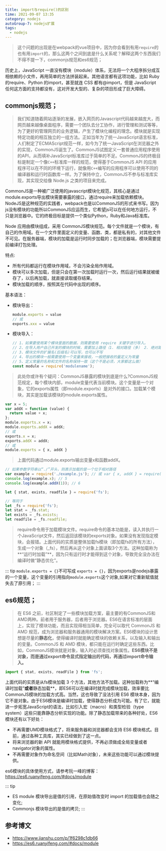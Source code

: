 ```yaml
---
title: import与require()的区别
time: 2021-09-07 13:35
category: nodejs
autoGroup-7: nodejs扩展
tags:
  - nodejs
---
```


> 这个问题的出现是在webpack的vue项目中，因为你会看到有用`require`的也有用`import`的，那么这两个之间到底是什么关系呢？解释这两个东西我们不得不提一下，commonjs规范和es6规范；

历史上，JavaScript 一直没有模块（module）体系，无法将一个大程序拆分成互相依赖的小文件，再用简单的方法拼装起来。其他语言都有这项功能，比如 Ruby 的require、Python 的import，甚至就连 CSS 都有@import，但是 JavaScript 任何这方面的支持都没有，这对开发大型的、复杂的项目形成了巨大障碍。

## commonjs规范；
> 我们知道随着网站逐渐的发展，嵌入网页的Javascript代码越来越庞大，而网页越来越像桌面程序，需要一个团队去分工协作，进行管理和测试等等，为了更好的管理网页的业务逻辑，产生了模块化编程的理念。模块就是实现特定功能的相互独立的一组方法。正如当年为了统一JavaScript语言标准，人们制定了ECMAScript规范一样，如今为了统一JavaScript在浏览器之外的实现，CommonJS诞生了。CommonJS试图定义一套普通应用程序使用的API，从而填补JavaScript标准库过于简单的不足。CommonJS的终极目标是制定一个像`C++`标准库一样的规范，使得基于CommonJS API 的应用程序可以在不同的环境下运行，就像用`C++`编写的应用程序可以使用不同的编译器和运行时函数库一样。为了保持中立，CommonJS不参与标准库实现，其实现交给像 Node.js 之类的项目来完成。

CommonJS是一种被广泛使用的javascript模块化规范，其核心是通过module.exports导出模块需要暴露的接口，通过require来加载依赖模块。NodeJS是这种规范的实践者，webpack也是以CommonJS的形式来书写。因为js没有模块的功能所以CommonJS应运而生，它希望js可以在任何地方运行，不只是浏览器中。它的终极目标是提供一个类似Python，Ruby和Java标准库。

Node 应用由模块组成，采用 CommonJS模块规范。每个文件就是一个模块，有自己的作用域。在一个文件里面定义的变量、函数、类，都是私有的，对其他文件不可见。在服务器端，模块的加载是运行时同步加载的；在浏览器端，模块需要提前编译打包处理。

特点:
- 所有代码都运行在模块作用域，不会污染全局作用域。
- 模块可以多次加载，但是只会在第一次加载时运行一次，然后运行结果就被缓存了，以后再加载，就直接读取缓存结果。
- 模块加载的顺序，按照其在代码中出现的顺序。

基本语法：
- 模块导出：
  ```javascript
  module.exports = value 
  // 或 
  exports.xxx = value
  ```
- 模块导入：
  ```javascript
  // 1、如果要使用某个模块里面的数据，则需要使用 require 关键字进行导入。
  // 2、在导入用户自己开发的模块的时候，需要加上路径（1. 相对路径（多） 2. 绝对路径） 注意: ./ 必须写上
  // 3、模块文件的扩展名(后缀名)可以写，也可以不写
  // 4、导出的模块一般需要使用一个变量来接收，一般把接收的量定义为常量
  // 5、定义常量的名称和文件的名称保持一致（这个不是必须，大家都这么做）
  const module = require('modulename');
  ```

> 此处你或许有个疑问：CommonJS暴露的模块到底是什么?CommonJS规范规定，每个模块内部，module变量代表当前模块。这个变量是一个对象，它的exports属性（即module.exports）是对外的接口。加载某个模块，其实是加载该模块的module.exports属性。

```javascript
var x = 5;
var addX = function (value) {
  return value + x;
};
module.exports.x = x;
module.exports.addX = addX;
// 或 
exports.x = x;
exports.addX = addX;
// 或 
module.exports = { x, addX }
```
> 上面代码通过module.exports输出变量x和函数addX。

```javascript
// 如果参数字符串以“./”开头，则表示加载的是一个位于相对路径
var example = require('./example.js'); // 或 var { x, addX } = require('./example.js');
console.log(example.x); // 5
console.log(example.addX(1)); // 6
```
```javascript
let { stat, exists, readfile } = require('fs');

// 等同于
let _fs = require('fs');
let stat = _fs.stat;
let exists = _fs.exists;
let readfile = _fs.readfile;
```
> require命令用于加载模块文件。require命令的基本功能是，读入并执行一个JavaScript文件，然后返回该模块的exports对象。如果没有发现指定模块，会报错。上面代码的实质是整体加载fs模块（即加载fs的所有方法），生成一个对象（_fs），然后再从这个对象上面读取3个方法。这种加载称为**“运行时加载”**，因为只有运行时才能得到这个对象，导致完全没办法在编译时做“静态优化”。

::: tip
`module.exports = {}`不可写成 `exports = {}`，因为exports是nodejs暴露的一个变量，这个变量的引用指向`module.exports`这个对象,如果对它重新赋值就失去了原引用；
:::

## es6规范；
> 在 ES6 之前，社区制定了一些模块加载方案，最主要的有CommonJS和AMD两种。前者用于服务器，后者用于浏览器。ES6在语言标准的层面上，实现了模块功能，而且实现得相当简单，完全可以取代 CommonJS 和 AMD 规范，成为浏览器和服务器通用的模块解决方案。ES6模块的设计思想是尽量的**静态化**，使得编译时就能确定模块的依赖关系，以及输入和输出的变量。CommonJS 和 AMD 模块，都只能在运行时确定这些东西。比如，CommonJS模块就是对象，输入时必须查找对象属性。**ES6模块不是对象，而是通过export命令显式指定输出的代码，再通过import命令输入。**

```javascript
import { stat, exists, readFile } from 'fs';
```

上面代码的实质是从fs模块加载 3 个方法，其他方法不加载。这种加载称为**“编译时加载”**或者**静态加载**，即ES6可以在编译时就完成模块加载，效率要比CommonJS模块的加载方式高。当然，这也导致了没法引用 ES6 模块本身，因为它不是对象。由于ES6模块是编译时加载，使得静态分析成为可能。有了它，就能进一步拓宽JavaScript的语法，比如引入宏（macro）和类型检验（type system）这些只能靠静态分析实现的功能。除了静态加载带来的各种好处，ES6 模块还有以下好处：

- 不再需要UMD模块格式了，将来服务器和浏览器都会支持 ES6 模块格式。目前，通过各种工具库，其实已经做到了这一点。
- 将来浏览器的新 API 就能用模块格式提供，不再必须做成全局变量或者navigator对象的属性。
- 不再需要对象作为命名空间（比如Math对象），未来这些功能可以通过模块提供。

es6模块的具体使用方式，请参考阮一峰的博客：https://es6.ruanyifeng.com/#docs/module

::: tip
-  ES module 模块导出是值的引用，在原始值改变时 import 的加载值也会随之变化;
-  Commonjs 模块导出的是值的拷贝;
   :::

## 参考博文
- https://www.jianshu.com/p/1f6298c1db66
- https://es6.ruanyifeng.com/#docs/module
